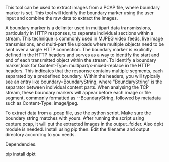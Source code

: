 This tool can be used to extract images from a PCAP file, where boundary marker is set. This tool will identify the boundary marker using the user input and combine the raw data to extract the images.

A boundary marker is a delimiter used in multipart data transmissions, particularly in HTTP responses, to separate individual sections within a stream. This technique is commonly used in MJPEG video feeds, live image transmissions, and multi-part file uploads where multiple objects need to be sent over a single HTTP connection. 
The boundary marker is explicitly defined in the HTTP headers and serves as a way to identify the start and end of each transmitted object within the stream.
To identify a boundary marker,look for Content-Type: multipart/x-mixed-replace in the HTTP headers. This indicates that the response contains multiple segments, each separated by a predefined boundary. Within the headers, you will typically see an entry like boundary=BoundaryString, where "BoundaryString" is the separator between individual content parts. When analysing the TCP stream, these boundary markers will appear before each image or file segment, commonly formatted as --BoundaryString, followed by metadata such as Content-Type: image/jpeg.

To extract data from a .pcap file, use the python script. Make sure the boundary string matches with yours. After running the script using capture.pcap, it will put the extracted images in the output_folder. Also dpkt module is needed. Install using pip then.
Edit the filename and output directory according to you needs. 

Dependencies.

pip install dpkt
